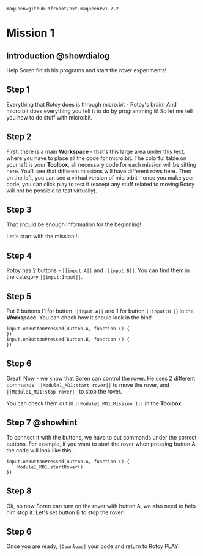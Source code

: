 ```package
maqueen=github:dfrobot/pxt-maqueen#v1.7.2
```

# Mission 1

## Introduction @showdialog

Help Soren finish his programs and start the rover experiments!

## Step 1

Everything that Rotoy does is through micro:bit - Rotoy's brain! And micro:bit does everything you tell it to do by programming it! So let me tell you how to do stuff with micro:bit.

## Step 2

First, there is a main **Workspace** - that's this large area under this text, where you have to place all the code for micro:bit.
The colorful table on your left is your **Toolbox**, all necessary code for each mission will be sitting here. You'll see that different missions will have different rows here.
Then on the left, you can see a virtual version of micro:bit - once you make your code, you can click play to test it (except any stuff related to moving Rotoy will not be possible to test virtually).

## Step 3

That should be enough information for the beginning!

Let's start with the mission!!!

## Step 4

Rotoy has 2 buttons - ``||input:A||`` and ``||input:B||``. You can find them in the category ``||input:Input||``.

## Step 5

Put 2 buttons (1 for button ``||input:A||`` and 1 for button ``||input:B||``) in the **Workspace**. You can check how it should look in the hint!

```blocks
input.onButtonPressed(Button.A, function () {
})
input.onButtonPressed(Button.B, function () {
})
```

## Step 6

Great! Now - we know that Soren can control the rover. He uses 2 different commands: ``||Module1_MD1:start rover||`` to move the rover, and ``||Module1_MD1:stop rover||`` to stop the rover.

You can check them out in ``||Module1_MD1:Mission 1||`` in the **Toolbox**.

## Step 7 @showhint

To connect it with the buttons, we have to put commands under the correct buttons. For example, if you want to start the rover when pressing button A, the code will look like this:

```block
input.onButtonPressed(Button.A, function () {
    Module1_MD1.startRover()
})
```

## Step 8

Ok, so now Soren can turn on the rover with button A, we also need to help him stop it. Let's set button B to stop the rover!

## Step 6

Once you are ready, ``|Download|`` your code and return to Rotoy PLAY!